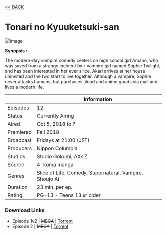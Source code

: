 [<< BACK](http://hikarusubbing.github.io/)

# **Tonari no Kyuuketsuki-san**

![image](https://myanimelist.cdn-dena.com/images/anime/1148/95328.jpg)

**Synopsis :**

The modern-day vampire comedy centers on high school girl Amano, who was saved from a strange incident by a vampire girl named Sophie Twilight, and has been interested in her ever since. Akari arrives at her house uninvited and the two start to live together. Although a vampire, Sophie never attacks humans, but purchases blood and anime goods via mail and lives a modern life.

|| Information |
|---|---|
| Episodes | 12 |
| Status | Currently Airing |
| Aired | Oct 5, 2018 to ? |
| Premiered | Fall 2018 |
| Broadcast | Fridays at 21:00 (JST) |
| Producers | Nippon Columbia |
| Studios | Studio Gokumi, AXsiZ |
| Source | 4-koma manga |
| Genres | Slice of Life, Comedy, Supernatural, Vampire, Shoujo Ai |
| Duration | 23 min. per ep. |
| Rating | PG-13 - Teens 13 or older |

### __Download Links__
- Episode 1v2 | ~~MEGA~~ | [Torrent](https://nyaa.si/view/1083808)
- Episode 2 | ~~MEGA~~ | [Torrent](https://nyaa.si/view/1083809)

